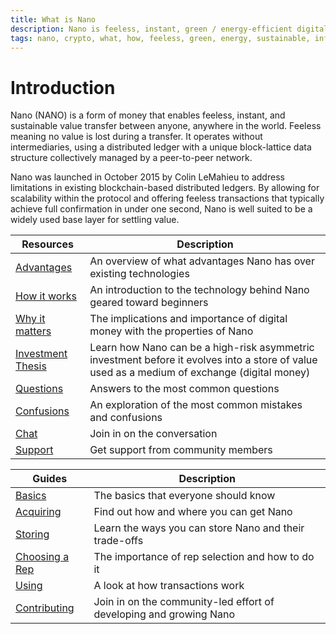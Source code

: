 ```yaml
---
title: What is Nano
description: Nano is feeless, instant, green / energy-efficient digital money (cryptocurrency)
tags: nano, crypto, what, how, feeless, green, energy, sustainable, information, instant, wiki
---
```


# Introduction

Nano (NANO) is a form of money that enables feeless, instant, and sustainable value transfer between anyone, anywhere in the world. Feeless meaning no value is lost during a transfer. It operates without intermediaries, using a distributed ledger with a unique block-lattice data structure collectively managed by a peer-to-peer network.

Nano was launched in October 2015 by Colin LeMahieu to address limitations in existing blockchain-based distributed ledgers. By allowing for scalability within the protocol and offering feeless transactions that typically achieve full confirmation in under one second, Nano is well suited to be a widely used base layer for settling value.

| Resources                                            | Description                                                                                                                                  |
| ---------------------------------------------------- | -------------------------------------------------------------------------------------------------------------------------------------------- |
| [Advantages](/introduction/advantages)               | An overview of what advantages Nano has over existing technologies                                                                           |
| [How it works](/introduction/how-it-works)           | An introduction to the technology behind Nano geared toward beginners                                                                        |
| [Why it matters](/introduction/why-it-matters)       | The implications and importance of digital money with the properties of Nano                                                                 |
| [Investment Thesis](/introduction/investment-thesis) | Learn how Nano can be a high-risk asymmetric investment before it evolves into a store of value used as a medium of exchange (digital money) |
| [Questions](/faqs)                                   | Answers to the most common questions                                                                                                         |
| [Confusions](/introduction/misconceptions)           | An exploration of the most common mistakes and confusions                                                                                    |
| [Chat](/community)                                   | Join in on the conversation                                                                                                                  |
| [Support](/support)                                  | Get support from community members                                                                                                           |

| Guides                                                             | Description                                                        |
| ------------------------------------------------------------------ | ------------------------------------------------------------------ |
| [Basics](/getting-started-users/basics)                            | The basics that everyone should know                               |
| [Acquiring](/getting-started-users/acquiring)                      | Find out how and where you can get Nano                            |
| [Storing](/getting-started-users/storing/basics)                   | Learn the ways you can store Nano and their trade-offs             |
| [Choosing a Rep](/getting-started-users/choosing-a-representative) | The importance of rep selection and how to do it                   |
| [Using](/getting-started-users/using)                              | A look at how transactions work                                    |
| [Contributing](/contributing)                                      | Join in on the community-led effort of developing and growing Nano |

